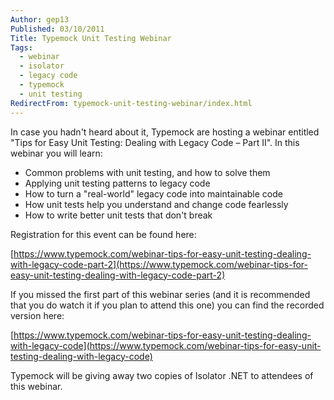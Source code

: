 ```yaml
---
Author: gep13
Published: 03/10/2011
Title: Typemock Unit Testing Webinar
Tags:
  - webinar
  - isolator
  - legacy code
  - typemock
  - unit testing
RedirectFrom: typemock-unit-testing-webinar/index.html
---
```


In case you hadn't heard about it, Typemock are hosting a webinar entitled "Tips for Easy Unit Testing: Dealing with Legacy Code – Part II". In this webinar you will learn:

* Common problems with unit testing, and how to solve them
* Applying unit testing patterns to legacy code
* How to turn a "real-world" legacy code into maintainable code
* How unit tests help you understand and change code fearlessly
* How to write better unit tests that don't break

Registration for this event can be found here:

[https://www.typemock.com/webinar-tips-for-easy-unit-testing-dealing-with-legacy-code-part-2](https://www.typemock.com/webinar-tips-for-easy-unit-testing-dealing-with-legacy-code-part-2)

If you missed the first part of this webinar series (and it is recommended that you do watch it if you plan to attend this one) you can find the recorded version here:

[https://www.typemock.com/webinar-tips-for-easy-unit-testing-dealing-with-legacy-code](https://www.typemock.com/webinar-tips-for-easy-unit-testing-dealing-with-legacy-code)

Typemock will be giving away two copies of Isolator .NET to attendees of this webinar.
